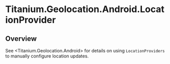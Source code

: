 # Titanium.Geolocation.Android.LocationProvider

<TypeHeader/>

## Overview

See <Titanium.Geolocation.Android> for details on using `LocationProviders` to
manually configure location updates.

<ApiDocs/>
